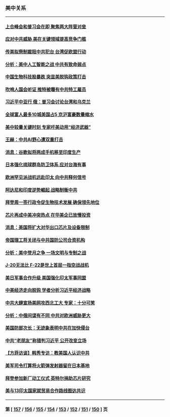 ### 美中关系
---
#### [上合峰会和普习会在即 聚焦两大阵营对垒](../../pages/nf1412576/n13824392.md) 
#### [应对中共威胁 美在关键领域提高竞争门槛](../../pages/nf1412576/n13824368.md) 
#### [传美拟祭制裁阻中共犯台 台湾促欧盟行动](../../pages/nf1412576/n13824369.md) 
#### [分析：美中人工智能之战 中共有致命弱点](../../pages/nf1412576/n13824391.md) 
#### [中国生物科技股暴跌 突显美脱钩政策打击](../../pages/nf1412576/n13824275.md) 
#### [吹哨人国会听证 推特被曝有中共特工雇员](../../pages/nf1412576/n13824276.md) 
#### [习近平中亚行 俄：普习会讨论台湾和乌克兰](../../pages/nf1412576/n13824173.md) 
#### [全球富人最多10城美国占5 京沪富豪数量缩水](../../pages/nf1412576/n13824278.md) 
#### [美中较量关键时刻 专家吁美动用“经济武器”](../../pages/nf1412576/n13824055.md) 
#### [王赫：中共AI野心遭双重打击](../../pages/nf1412576/n13823910.md) 
#### [消息：谷歌拟将两成手机移至印度生产](../../pages/nf1412576/n13823907.md) 
#### [日本强化琉球群岛防卫体系 应对台海有事](../../pages/nf1412576/n13823710.md) 
#### [欧洲罕见派战机远赴印太 向中共释何信号](../../pages/nf1412576/n13823532.md) 
#### [阿达尼和印度逆势崛起 战略制衡中共](../../pages/nf1412576/n13823566.md) 
#### [拜登周一签行政令促生物技术发展 确保领先地位](../../pages/nf1412576/n13823369.md) 
#### [芯片再成中美冲突热点 在华美企已放慢投资](../../pages/nf1412576/n13823433.md) 
#### [消息：美国将扩大对华出口芯片及设备限制](../../pages/nf1412576/n13822921.md) 
#### [帝国理工将关闭与中共国防公司合资机构](../../pages/nf1412576/n13822785.md) 
#### [分析：美中登月之争 一场文明与专制之战](../../pages/nf1412576/n13819724.md) 
#### [J-20无法比 F-22是世上首屈一指空战战机](../../pages/nf1412576/n13819734.md) 
#### [美日军事合作升级 美国强化印太军事同盟](../../pages/nf1412576/n13822055.md) 
#### [中美经济走向脱钩 学者分析习近平经济战略](../../pages/nf1412576/n13821985.md) 
#### [中共大肆宣扬美网攻西北工大 专家：十分可笑](../../pages/nf1412576/n13821918.md) 
#### [分析：中俄间谍有不同 中共对欧洲威胁更大](../../pages/nf1412576/n13821320.md) 
#### [美国防部次长：无迹象表明中共在加快侵台](../../pages/nf1412576/n13821926.md) 
#### [中共“老朋友”称错判习近平 公开改变立场](../../pages/nf1412576/n13821789.md) 
#### [【方菲访谈】韩秀专访：教美国人认识中共](../../pages/nf1412576/n13821310.md) 
#### [美军司令打算将火箭弹发射器留在日本基地](../../pages/nf1412576/n13821015.md) 
#### [拜登参加新厂动工仪式 英特尔捐助芯片研究](../../pages/nf1412576/n13821014.md) 
#### [美与13印太国家就贸易合作路线图达共识](../../pages/nf1412576/n13821092.md) 

---
#### 第 [ [157](./157.md) / [156](./156.md) / [155](./155.md) / [154](./154.md) / [153](./153.md) / [152](./152.md) / [151](./151.md) / [150](./150.md) ] 页
